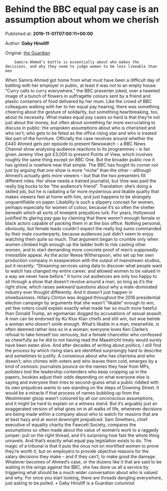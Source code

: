 
# Behind the BBC equal pay case is an assumption about whom we cherish

Published at: **2019-11-01T07:00:11+00:00**

Author: **Gaby Hinsliff**

Original: [the Guardian](https://www.theguardian.com/commentisfree/2019/nov/01/bbc-equal-pay-samira-ahmed-women-men)


        Samira Ahmed’s battle is essentially about who makes the decisions, and why they seem to judge women to be less likeable than men
      
When Samira Ahmed got home from what must have been a difficult day of battling with her employer in public, at least it was not to an empty house. “Curry calls to curry everywhere,” the BBC presenter joked, over a tweeted image of a bunch of flowers in suffragette colours sent by a friend and plastic containers of food delivered by her mum. Like the crowd of BBC colleagues walking with her to her equal pay hearing, there was something cheering about the gesture of solidarity, but something heartbreaking, too, about its necessity. What makes equal pay cases so hard is that they’re not just about the money, but often about something far more excruciating to discuss in public: the unspoken assumptions about who is cherished and who isn’t; who gets to be feted as the office rising star and who is treated like part of the furniture.
Officially the case revolves around whether the £440 Ahmed gets per episode to present Newswatch – a BBC News Channel show analysing audience reactions to its programmes – is fair given Jeremy Vine got £3,000 to present Points of View, which involves roughly the same thing except on BBC One. But the broader public row it has ignited is nowhere near that simple. The BBC has fought its corner not just by arguing that one show is more “niche” than the other – although Ahmed’s actually gets more viewers – but that the two presenters fill different roles. Her show needs a trained journalist, but Vine was paid the really big bucks to be “the audience’s friend”. Translation: she’s doing a skilled job, but he is radiating a far more mysterious and likable quality that makes viewers feel at home with him, and just happens to be strangely unquantifiable on paper.
Likability is such a slippery concept for women, perhaps especially for women of colour, because it’s so often the shelter beneath which all sorts of kneejerk prejudices lurk. For years, Hollywood justified its glaring pay gap by claiming that there weren’t enough female or black actors capable of packing them in at the box office. Nothing personal, obviously, but female leads couldn’t expect the really big sums commanded by their male counterparts, because audiences just didn’t seem to enjoy watching them quite so much. That argument began to crumble only when women climbed high enough up the ladder both to risk casting other women, and to start demanding more concrete proof of men’s supposedly irresistible appeal.
As the actor Reese Witherspoon, who set up her own production company in exasperation with the output of mainstream studios, put it recently: “Streaming services using data to discover what people want to watch has changed my entire career, and allowed women to be valued in a way we never have before.” It turns out audiences are only too happy to sit through a show that doesn’t revolve around a man, so long as it’s the right show, which raises awkward questions about why a male-dominated industry ever thought differently.
And it doesn’t just happen in showbusiness. Hillary Clinton was dogged throughout the 2016 presidential election campaign by arguments that she wasn’t “likable” enough to win, yet few voters could explain exactly what made her so much more hateful than Donald Trump, an egomaniac dogged by accusations of sexual assault. A man can be endorsed by Ku Klux Klan chiefs and still win, but woe betide a woman who doesn’t smile enough. What’s likable in a man, meanwhile, is often deemed rather less so in a woman; everyone loves Ken Clarke’s refusal to take himself too seriously, but a female chancellor who confessed as cheerfully as he did to not having read the Maastricht treaty would surely have been eaten alive.
And after decades of writing about politics, I still find the process by which rising stars are identified surprisingly hard to describe and sometimes to justify. A consensus about who has charisma and who doesn’t, who chimes with voters and who leaves them cold, emerges by a kind of osmosis: journalists pounce on the names they hear from MPs, pollsters test the leadership contenders who keep cropping up in the papers, bookies adjust their odds depending on what everyone else is saying and everyone then tries to second-guess what a public riddled with its own prejudices wants to see standing on the steps of Downing Street. It would be a miracle if that process of names bubbling up from the Westminster gloop wasn’t coloured by all our unconscious assumptions, and it might be hard to explain on a witness stand.
But it’s arguably just an exaggerated version of what goes on in all walks of life, whenever decisions are being made within a company about who to watch for reasons that are at best hazy and at worst downright prejudiced. Sam Smethers, chief executive of equality charity the Fawcett Society, compares the assumptions so often made about the value of women’s work to a raggedy jumper: pull on the right thread, and it’s surprising how fast the whole thing unravels.
And that’s exactly what equal pay legislation exists to do. The magic of a tribunal is that it puts the onus not on mortified women to prove they’re worth it, but on employers to provide objective reasons for the salary decisions they make – and if they can’t, to make good the damage. Whatever becomes of Ahmed’s case, or the dozens like it that are said to be waiting in the wings against the BBC, she has done us all a service by triggering what should be a much wider conversation about who is valued and why. For once you start looking, there are threads dangling everywhere, just asking to be pulled.
• Gaby Hinsliff is a Guardian columnist
